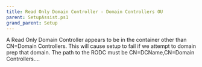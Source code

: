 ```yaml
---
title: Read Only Domain Controller - Domain Controllers OU
parent: SetupAssist.ps1
grand_parent: Setup
---
```


A Read Only Domain Controller appears to be in the container other than CN=Domain Controllers.
This will cause setup to fail if we attempt to domain prep that domain.
The path to the RODC must be CN=DCName,CN=Domain Controllers....
